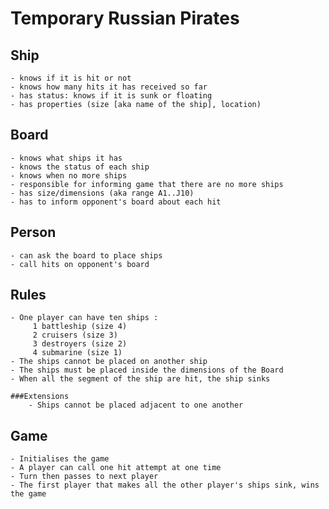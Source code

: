 Temporary Russian Pirates
=========================

Ship
----
	- knows if it is hit or not
	- knows how many hits it has received so far
	- has status: knows if it is sunk or floating
	- has properties (size [aka name of the ship], location)

Board
-----
	- knows what ships it has
	- knows the status of each ship
	- knows when no more ships
	- responsible for informing game that there are no more ships
	- has size/dimensions (aka range A1..J10)
	- has to inform opponent's board about each hit


Person
------
	- can ask the board to place ships
	- call hits on opponent's board

Rules
-----
	- One player can have ten ships :
		 1 battleship (size 4)
		 2 cruisers (size 3)
		 3 destroyers (size 2)
		 4 submarine (size 1)
	- The ships cannot be placed on another ship
	- The ships must be placed inside the dimensions of the Board
	- When all the segment of the ship are hit, the ship sinks

	###Extensions
		- Ships cannot be placed adjacent to one another

Game
----
	- Initialises the game
	- A player can call one hit attempt at one time
	- Turn then passes to next player
	- The first player that makes all the other player's ships sink, wins the game